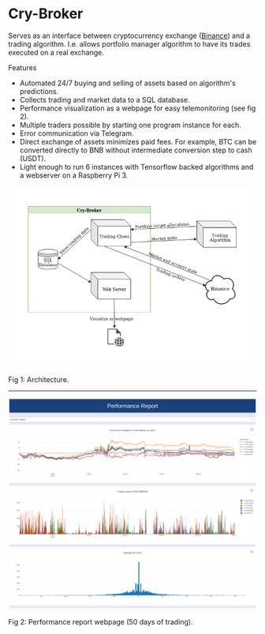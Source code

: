 # Cry-Broker

Serves as an interface between cryptocurrency exchange ([Binance](https://www.binance.com)) and a trading algorithm. I.e. allows portfolio manager algorithm to have its trades executed on a real exchange.


Features

* Automated 24/7 buying and selling of assets based on algorithm's predictions.
* Collects trading and market data to a SQL database.
* Performance visualization as a webpage for easy telemonitoring (see fig 2).
* Multiple traders possible by starting one program instance for each.
* Error communication via Telegram.
* Direct exchange of assets minimizes paid fees. For example, BTC can be converted directly to BNB without intermediate conversion step to cash (USDT).
* Light enough to run 6 instances with Tensorflow backed algorithms and a webserver on a Raspberry Pi 3.


![](./docs/resources/architecture.png  "Architecture")

Fig 1: Architecture.

---

![](./docs/resources/webpage_example.png  "Performance report web page.")

Fig 2: Performance report webpage (50 days of trading).
